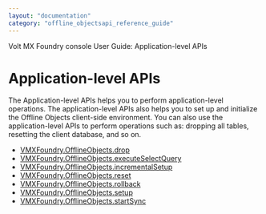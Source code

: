 ```yaml
---
layout: "documentation"
category: "offline_objectsapi_reference_guide"
---
```


Volt MX  Foundry console User Guide: Application-level APIs

Application-level APIs
======================

The Application-level APIs helps you to perform application-level operations. The application-level APIs also helps you to set up and initialize the Offline Objects client-side environment. You can also use the application-level APIs to perform operations such as: dropping all tables, resetting the client database, and so on.

*   [VMXFoundry.OfflineObjects.drop](OfflineObjectDrop.html)
*   [VMXFoundry.OfflineObjects.executeSelectQuery](executeSelectQuery.html)
*   [VMXFoundry.OfflineObjects.incrementalSetup](incrementalSetup.html)
*   [VMXFoundry.OfflineObjects.reset](OfflineObjectReset.html)
*   [VMXFoundry.OfflineObjects.rollback](OfflineObjectRollback.html)
*   [VMXFoundry.OfflineObjects.setup](OfflineObjectSetup.html)
*   [VMXFoundry.OfflineObjects.startSync](OfflineObjectstartSync.html)
